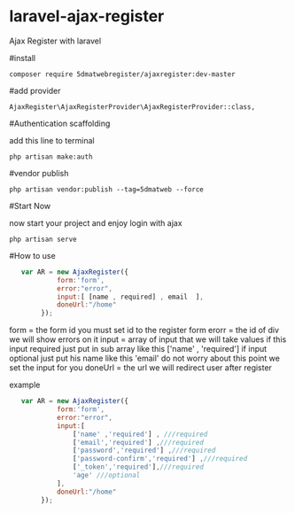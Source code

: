 # laravel-ajax-register
Ajax Register with laravel

#install
```
composer require 5dmatwebregister/ajaxregister:dev-master
```

#add provider
 ```
 AjaxRegister\AjaxRegisterProvider\AjaxRegisterProvider::class,
 ```
 
#Authentication scaffolding

add this line to terminal

```
php artisan make:auth
```
 
 #vendor publish
 ```
 php artisan vendor:publish --tag=5dmatweb --force
 ```
 
 
#Start Now

now start your project and enjoy login with ajax

```
php artisan serve
```

#How to use
```javascript
   var AR = new AjaxRegister({
            form:'form',
            error:"error",
            input:[ [name , required] , email  ],
            doneUrl:"/home"
        });
```      
form =  the form id you must set id to the register form
erorr = the id of div we will show errors on it
input = array of input that we will take values if this input required just put in sub array like this ['name' , 'required']
if input optional just put his name like this 'email' do not worry about this point we set the input for you 
doneUrl = the url we will redirect user after register

example
```javascript
   var AR = new AjaxRegister({
            form:'form',
            error:"error",
            input:[
                ['name' ,'required'] , ///required
                ['email','required'] ,///required
                ['password','required'] ,///required
                ['password-confirm','required'] ,///required
                ['_token','required'],///required
                'age' ///optional
            ],
            doneUrl:"/home"
        });

```
